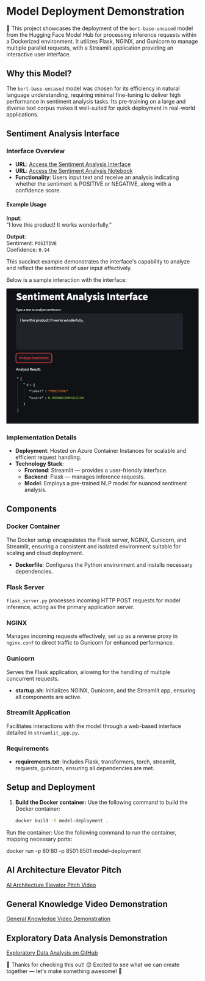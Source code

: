 # Model Deployment Demonstration

🤗 This project showcases the deployment of the `bert-base-uncased` model from the Hugging Face Model Hub for processing inference requests within a Dockerized environment. It utilizes Flask, NGINX, and Gunicorn to manage multiple parallel requests, with a Streamlit application providing an interactive user interface.

## Why this Model?

The `bert-base-uncased` model was chosen for its efficiency in natural language understanding, requiring minimal fine-tuning to deliver high performance in sentiment analysis tasks. Its pre-training on a large and diverse text corpus makes it well-suited for quick deployment in real-world applications.

## Sentiment Analysis Interface

### Interface Overview

- **URL**: [Access the Sentiment Analysis Interface](http://52.146.57.234/)
- **URL**: [Access the Sentiment Analysis Notebook](https://colab.research.google.com/drive/14o5zHaN4gnqzoZzTR1ZoX9fd3c-ycQFV?usp=sharing)
- **Functionality**: Users input text and receive an analysis indicating whether the sentiment is POSITIVE or NEGATIVE, along with a confidence score.

#### Example Usage

**Input**:  
"I love this product! It works wonderfully."

**Output**:  
Sentiment: `POSITIVE`  
Confidence: `0.94`

This succinct example demonstrates the interface's capability to analyze and reflect the sentiment of user input effectively.

Below is a sample interaction with the interface:

![Sentiment Analysis Interface Example](https://github.com/onchainlabs1/lemay/blob/main/Sentiment-analysis-interface.png) 

### Implementation Details

- **Deployment**: Hosted on Azure Container Instances for scalable and efficient request handling.
- **Technology Stack**:
  - **Frontend**: Streamlit — provides a user-friendly interface.
  - **Backend**: Flask — manages inference requests.
  - **Model**: Employs a pre-trained NLP model for nuanced sentiment analysis.


## Components

### Docker Container

The Docker setup encapsulates the Flask server, NGINX, Gunicorn, and Streamlit, ensuring a consistent and isolated environment suitable for scaling and cloud deployment.

- **Dockerfile**: Configures the Python environment and installs necessary dependencies.

### Flask Server

`flask_server.py` processes incoming HTTP POST requests for model inference, acting as the primary application server.

### NGINX

Manages incoming requests effectively, set up as a reverse proxy in `nginx.conf` to direct traffic to Gunicorn for enhanced performance.

### Gunicorn

Serves the Flask application, allowing for the handling of multiple concurrent requests.

- **startup.sh**: Initializes NGINX, Gunicorn, and the Streamlit app, ensuring all components are active.

### Streamlit Application

Facilitates interactions with the model through a web-based interface detailed in `streamlit_app.py`.

### Requirements

- **requirements.txt**: Includes Flask, transformers, torch, streamlit, requests, gunicorn, ensuring all dependencies are met.

## Setup and Deployment

1. **Build the Docker container:**
   Use the following command to build the Docker container:
   ```bash
   docker build -t model-deployment .
   
Run the container:
Use the following command to run the container, mapping necessary ports:

docker run -p 80:80 -p 8501:8501 model-deployment


## AI Architecture Elevator Pitch
[AI Architecture Elevator Pitch Video](https://www.youtube.com/watch?v=ZW-hsYpi36A)

## General Knowledge Video Demonstration
[General Knowledge Video Demonstration](https://www.youtube.com/watch?v=N98e7LbzxkI)

## Exploratory Data Analysis Demonstration 
[Exploratory Data Analysis on GitHub](https://github.com/onchainlabs1/exploratory/)


🚀 Thanks for checking this out! 😊 Excited to see what we can create together — let's make something awesome! 🚀



